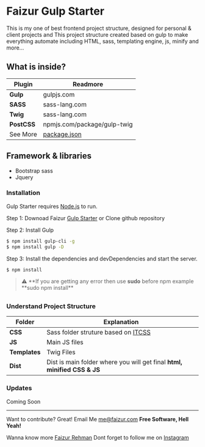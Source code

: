 # Faizur Gulp Starter

This is my one of best frontend project structure, designed for personal & client projects and This project structure created based on gulp to make everything automate including HTML, sass, templating engine, js, minify and more...

## What is inside?

| Plugin      | Readmore                                                                                    |
| ----------- | ------------------------------------------------------------------------------------------- |
| **Gulp**    | gulpjs.com                                                                                  |
| **SASS**    | sass-lang.com                                                                               |
| **Twig**    | sass-lang.com                                                                               |
| **PostCSS** | npmjs.com/package/gulp-twig                                                                 |
| See More    | [package.json](https://github.com/fazurrehman/faizur-gulp-starter/blob/master/package.json) |

## Framework & libraries

- Bootstrap sass
- Jquery

### Installation

Gulp Starter requires [Node.js](https://nodejs.org/) to run.

Step 1: Downoad Faizur [Gulp Starter](https://github.com/fazurrehman/faizur-gulp-starter) or Clone github repository

Step 2: Install Gulp

```sh
$ npm install gulp-cli -g
$ npm install gulp -D
```

Step 3: Install the dependencies and devDependencies and start the server.

```sh
$ npm install
```

> :warning: **If you are getting any error then use **sudo** before npm example **sudo npm install\*\*

##

### Understand Project Structure

| Folder        | Explanation                                                                                                    |
| ------------- | -------------------------------------------------------------------------------------------------------------- |
| **CSS**       | Sass folder struture based on [ITCSS](https://www.xfive.co/blog/itcss-scalable-maintainable-css-architecture/) |
| **JS**        | Main JS files                                                                                                  |
| **Templates** | Twig Files                                                                                                     |
| **Dist**      | Dist is main folder where you will get final **html, minified CSS & JS**                                       |

### Updates

Coming Soon

---

Want to contribute? Great! Email Me [me@faizur.com](mailto:me@faizur.com)
**Free Software, Hell Yeah!**

Wanna know more [Faizur Rehman](https://faizur.com/)
Dont forget to follow me on [Instagram](https://www.instagram.com/fazurrehman/)
